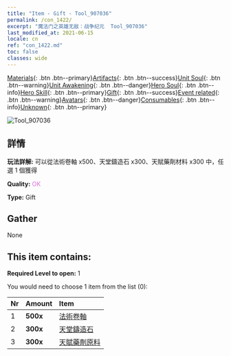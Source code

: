 ```yaml
---
title: "Item - Gift - Tool_907036"
permalink: /con_1422/
excerpt: "魔法门之英雄无敌：战争纪元  Tool_907036"
last_modified_at: 2021-06-15
locale: cn
ref: "con_1422.md"
toc: false
classes: wide
---
```

 [Materials](/ItemsCN/){: .btn .btn--primary}[Artifacts](/ItemsCN/Artifacts/){: .btn .btn--success}[Unit Soul](/ItemsCN/UnitSoul/){: .btn .btn--warning}[Unit Awakening](/ItemsCN/UnitAwakening/){: .btn .btn--danger}[Hero Soul](/ItemsCN/HeroSoul/){: .btn .btn--info}[Hero Skill](/ItemsCN/HeroSkill/){: .btn .btn--primary}[Gift](/ItemsCN/Gift/){: .btn .btn--success}[Event related](/ItemsCN/Events/){: .btn .btn--warning}[Avatars](/ItemsCN/Avatars/){: .btn .btn--danger}[Consumables](/ItemsCN/Consumables/){: .btn .btn--info}[Unknown](/ItemsCN/Unknown/){: .btn .btn--primary}

 ![Tool_907036](/images/t/i_907036.png)

## 詳情
 **玩法詳解:** 可以從法術卷軸 x500、天堂鑄造石 x300、天賦藥劑材料 x300 中，任選 1 個獲得

 **Quality:** <span style="color: #DA70D6">OK</span>

 **Type:** Gift

## Gather

  None

## This item contains:

 **Required Level to open:** 1

 You would need to choose 1 item from the list (0):

  | Nr | Amount |     Item    |
  |:---|:-------|:------------|
  | 1 |  **500x** | [法術卷軸](/cn/Items/con_694/) |  | 
  | 2 |  **300x** | [天堂鑄造石](/cn/Items/art_188/) |  | 
  | 3 |  **300x** | [天賦藥劑原料](/cn/Items/con_1120/) |  | 
